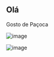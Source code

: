 ## Olá
Gosto de Paçoca



![image](https://media1.tenor.com/m/9jLUbbzK03sAAAAC/john-pork-john-pork-call.gif)





![image](https://media.tenor.com/LlK_OOh-Av4AAAAi/babaprorb-ustarbbabapro.gif)


